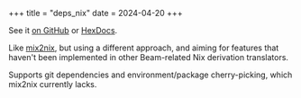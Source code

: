 +++
title = "deps_nix"
date = 2024-04-20
+++

See it [on GitHub](https://github.com/code-supply/deps_nix) or
[HexDocs](https://hexdocs.pm/deps_nix).

Like [mix2nix](https://github.com/ydlr/mix2nix), but using a different
approach, and aiming for features that haven't been implemented in other
Beam-related Nix derivation translators.

Supports git dependencies and environment/package cherry-picking, which mix2nix
currently lacks.
